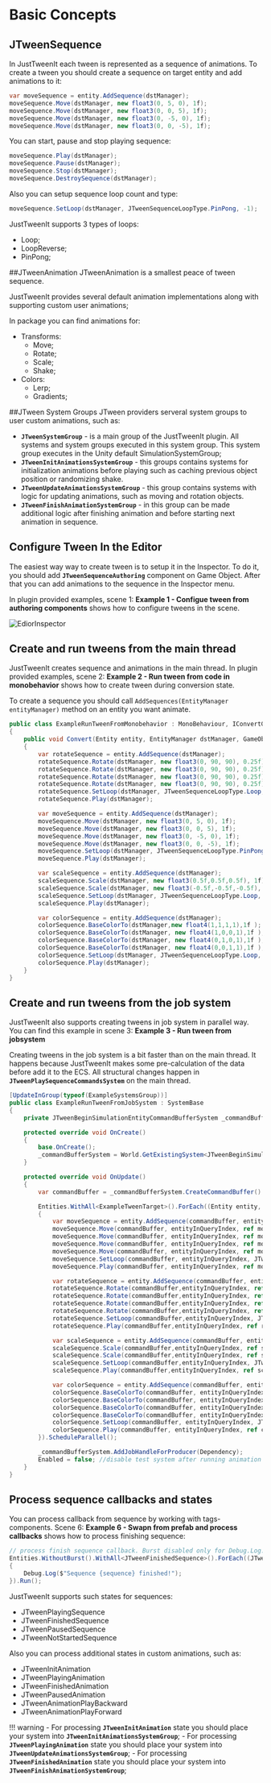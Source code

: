 # Basic Concepts

## JTweenSequence
In JustTweenIt each tween is represented as a sequence of animations.
To create a tween you should create a sequence on target entity and add animations to it:

``` c#
var moveSequence = entity.AddSequence(dstManager);
moveSequence.Move(dstManager, new float3(0, 5, 0), 1f);
moveSequence.Move(dstManager, new float3(0, 0, 5), 1f);
moveSequence.Move(dstManager, new float3(0, -5, 0), 1f);
moveSequence.Move(dstManager, new float3(0, 0, -5), 1f);
```

You can start, pause and stop playing sequence:
``` c#
moveSequence.Play(dstManager);
moveSequence.Pause(dstManager);
moveSequence.Stop(dstManager);
moveSequence.DestroySequence(dstManager);
```

Also you can setup sequence loop count and type:
``` c#
moveSequence.SetLoop(dstManager, JTweenSequenceLoopType.PinPong, -1);
```

JustTweenIt supports 3 types of loops:

 - Loop;
 - LoopReverse;
 - PinPong;


##JTweenAnimation
JTweenAnimation is a smallest peace of tween sequence.

JustTweenIt provides several default animation implementations along with
supporting custom user animations;

In package you can find animations for:

  - Transforms:
    - Move;
    - Rotate;
    - Scale;
    - Shake;
  - Colors:
    - Lerp;
    - Gradients;

##JTween System Groups
JTween providers serveral system groups to user custom animations, such as:

  - **`JTweenSystemGroup`** - is a main group of the JustTweenIt plugin. All systems and system groups executed in this system group.
  This system group executes in the Unity default SimulationSystemGroup;
  - **`JTweenInitAnimationsSystemGroup`** - this groups contains systems for initialization animations before playing such as caching previous object position or randomizing shake.
  - **`JTweenUpdateAnimationsSystemGroup`** - this group contains systems with logic for updating animations, such as moving and rotation objects.
  - **`JTweenFinishAnimationSystemGroup`** - in this group can be made additional logic after finishing animation and before starting next animation in sequence.

## Configure Tween In the Editor
The easiest way way to create tween is to setup it in the Inspector.
To do it, you should add **`JTweenSequenceAuthoring`** component on Game Object.
After that you can add animations to the sequence in the Inspector menu.

In plugin provided examples, scene 1: **Example 1 - Configue tween from authoring components**  shows
how to configure tweens in the scene.

![EdiorInspector](img/EdiorInspector.png)



## Create and run tweens from the main thread
JustTweenIt creates sequence and animations in the main thread.
In plugin provided examples, scene 2: **Example 2 - Run tween from code in monobehavior**  shows how to create tween during conversion state.

To create a sequence you should call ```AddSequences(EntityManager entityManager)``` method on an entity you want animate.


``` c#
public class ExampleRunTweenFromMonobehavior : MonoBehaviour, IConvertGameObjectToEntity
{
    public void Convert(Entity entity, EntityManager dstManager, GameObjectConversionSystem conversionSystem)
    {
        var rotateSequence = entity.AddSequence(dstManager);
        rotateSequence.Rotate(dstManager, new float3(0, 90, 90), 0.25f);
        rotateSequence.Rotate(dstManager, new float3(0, 90, 90), 0.25f);
        rotateSequence.Rotate(dstManager, new float3(0, 90, 90), 0.25f);
        rotateSequence.Rotate(dstManager, new float3(0, 90, 90), 0.25f);
        rotateSequence.SetLoop(dstManager, JTweenSequenceLoopType.Loop, -1);
        rotateSequence.Play(dstManager);

        var moveSequence = entity.AddSequence(dstManager);
        moveSequence.Move(dstManager, new float3(0, 5, 0), 1f);
        moveSequence.Move(dstManager, new float3(0, 0, 5), 1f);
        moveSequence.Move(dstManager, new float3(0, -5, 0), 1f);
        moveSequence.Move(dstManager, new float3(0, 0, -5), 1f);
        moveSequence.SetLoop(dstManager, JTweenSequenceLoopType.PinPong, -1);
        moveSequence.Play(dstManager);

        var scaleSequence = entity.AddSequence(dstManager);
        scaleSequence.Scale(dstManager, new float3(0.5f,0.5f,0.5f), 1f);
        scaleSequence.Scale(dstManager, new float3(-0.5f,-0.5f,-0.5f), 1f);
        scaleSequence.SetLoop(dstManager, JTweenSequenceLoopType.Loop, -1);
        scaleSequence.Play(dstManager);

        var colorSequence = entity.AddSequence(dstManager);
        colorSequence.BaseColorTo(dstManager,new float4(1,1,1,1),1f );
        colorSequence.BaseColorTo(dstManager, new float4(1,0,0,1),1f );
        colorSequence.BaseColorTo(dstManager, new float4(0,1,0,1),1f );
        colorSequence.BaseColorTo(dstManager, new float4(0,0,1,1),1f );
        colorSequence.SetLoop(dstManager, JTweenSequenceLoopType.Loop, -1);
        colorSequence.Play(dstManager);
    }
}
```

## Create and run tweens from the job system
JustTweenIt also supports creating tweens in job system in parallel way.
You can find this example in scene 3: **Example 3 - Run tween from jobsystem**

Creating tweens in the job system is a bit faster than on the main thread.
It happens because JustTweenIt makes some pre-calculation of the data before add it to the ECS.
All structural changes happen in **`JTweenPlaySequenceCommandsSystem`** on the main thread.

``` c#
[UpdateInGroup(typeof(ExampleSystemsGroup))]
public class ExampleRunTweenFromJobSystem : SystemBase
{
    private JTweenBeginSimulationEntityCommandBufferSystem _commandBufferSystem;

    protected override void OnCreate()
    {
        base.OnCreate();
        _commandBufferSystem = World.GetExistingSystem<JTweenBeginSimulationEntityCommandBufferSystem>();
    }

    protected override void OnUpdate()
    {
        var commandBuffer = _commandBufferSystem.CreateCommandBuffer().ToConcurrent();

        Entities.WithAll<ExampleTweenTarget>().ForEach((Entity entity, int entityInQueryIndex) =>
        {
            var moveSequence = entity.AddSequence(commandBuffer, entityInQueryIndex, out var moveCommandBuffer);
            moveSequence.Move(commandBuffer, entityInQueryIndex, ref moveCommandBuffer, new float3(0, 5, 0), 1f);
            moveSequence.Move(commandBuffer, entityInQueryIndex, ref moveCommandBuffer, new float3(0, 0, 5), 1f);
            moveSequence.Move(commandBuffer, entityInQueryIndex, ref moveCommandBuffer, new float3(0, -5, 0), 1f);
            moveSequence.Move(commandBuffer, entityInQueryIndex, ref moveCommandBuffer, new float3(0, 0, -5), 1f);
            moveSequence.SetLoop(commandBuffer, entityInQueryIndex, JTweenSequenceLoopType.PinPong, -1);
            moveSequence.Play(commandBuffer, entityInQueryIndex, ref moveCommandBuffer);

            var rotateSequence = entity.AddSequence(commandBuffer, entityInQueryIndex, out var rotateCommandBuffer);
            rotateSequence.Rotate(commandBuffer,entityInQueryIndex, ref rotateCommandBuffer, new float3(0, 90, 90), 0.25f);
            rotateSequence.Rotate(commandBuffer,entityInQueryIndex, ref rotateCommandBuffer, new float3(0, 90, 90), 0.25f);
            rotateSequence.Rotate(commandBuffer,entityInQueryIndex, ref rotateCommandBuffer, new float3(0, 90, 90), 0.25f);
            rotateSequence.Rotate(commandBuffer,entityInQueryIndex, ref rotateCommandBuffer, new float3(0, 90, 90), 0.25f);
            rotateSequence.SetLoop(commandBuffer,entityInQueryIndex, JTweenSequenceLoopType.Loop, -1);
            rotateSequence.Play(commandBuffer,entityInQueryIndex, ref rotateCommandBuffer);

            var scaleSequence = entity.AddSequence(commandBuffer, entityInQueryIndex, out var scaleCommandBuffer);
            scaleSequence.Scale(commandBuffer,entityInQueryIndex, ref scaleCommandBuffer, new float3(0.5f,0.5f,0.5f), 1f);
            scaleSequence.Scale(commandBuffer,entityInQueryIndex, ref scaleCommandBuffer, new float3(-0.5f,-0.5f,-0.5f), 1f);
            scaleSequence.SetLoop(commandBuffer,entityInQueryIndex, JTweenSequenceLoopType.Loop, -1);
            scaleSequence.Play(commandBuffer,entityInQueryIndex, ref scaleCommandBuffer);

            var colorSequence = entity.AddSequence(commandBuffer, entityInQueryIndex, out var colorCommandBuffer);
            colorSequence.BaseColorTo(commandBuffer, entityInQueryIndex, ref colorCommandBuffer, new float4(1,1,1,1),1f );
            colorSequence.BaseColorTo(commandBuffer, entityInQueryIndex, ref colorCommandBuffer, new float4(1,0,0,1),1f );
            colorSequence.BaseColorTo(commandBuffer, entityInQueryIndex, ref colorCommandBuffer, new float4(0,1,0,1),1f );
            colorSequence.BaseColorTo(commandBuffer, entityInQueryIndex, ref colorCommandBuffer, new float4(0,0,1,1),1f );
            colorSequence.SetLoop(commandBuffer, entityInQueryIndex, JTweenSequenceLoopType.Loop, -1);
            colorSequence.Play(commandBuffer, entityInQueryIndex, ref colorCommandBuffer);
        }).ScheduleParallel();

        _commandBufferSystem.AddJobHandleForProducer(Dependency);
        Enabled = false; //disable test system after running animation
    }
}
```

## Process sequence callbacks and states
You can process callback from sequence by working with tags-components.
Scene 6: **Example 6 - Swapn from prefab and process callbacks** shows how to process finishing sequence:

```c#
// process finish sequence callback. Burst disabled only for Debug.Log. You can safely process callbacks in jobs
Entities.WithoutBurst().WithAll<JTweenFinishedSequence>().ForEach((JTweenSequence sequence) =>
{
	Debug.Log($"Sequence {sequence} finished!");
}).Run();
```

JustTweenIt supports such states for sequences:

  - JTweenPlayingSequence
  - JTweenFinishedSequence
  - JTweenPausedSequence
  - JTweenNotStartedSequence

Also you can process additional states in custom animations, such as:

  - JTweenInitAnimation
  - JTweenPlayingAnimation
  - JTweenFinishedAnimation
  - JTweenPausedAnimation
  - JTweenAnimationPlayBackward
  - JTweenAnimationPlayForward

!!! warning
    - For processing **`JTweenInitAnimation`** state you should place your system into **`JTweenInitAnimationsSystemGroup`**;
    - For processing **`JTweenPlayingAnimation`** state you should place your system into **`JTweenUpdateAnimationsSystemGroup`**;
    - For processing **`JTweenFinishedAnimation`** state you should place your system into **`JTweenFinishAnimationSystemGroup`**;
